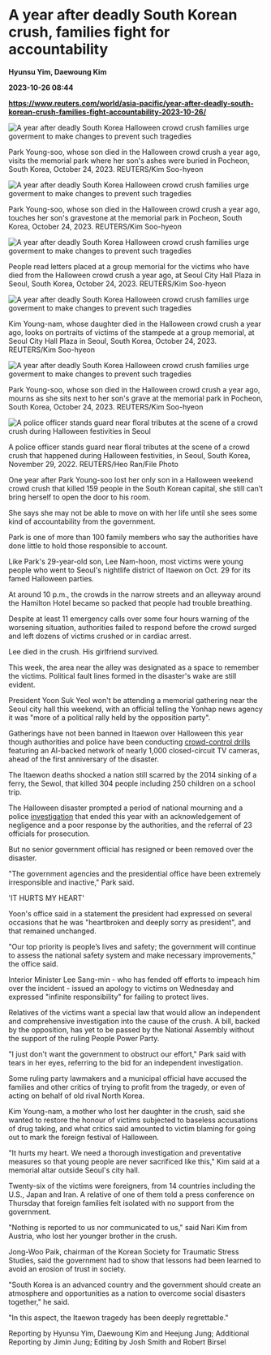# A year after deadly South Korean crush, families fight for accountability
**Hyunsu Yim, Daewoung Kim**

**2023-10-26 08:44**

**https://www.reuters.com/world/asia-pacific/year-after-deadly-south-korean-crush-families-fight-accountability-2023-10-26/**

![A year after deadly South Korea Halloween crowd crush families urge goverment to make changes to prevent such tragedies](https://www.reuters.com/resizer/AZfnALXsr6wzRSLCXq762JYWmP8=/1920x0/filters:quality(80)/cloudfront-us-east-2.images.arcpublishing.com/reuters/HLIV3UXDPJLFNH262LJOIPW6DI.jpg)

Park Young-soo, whose son died in the Halloween crowd crush a year ago, visits the memorial park where her son's ashes were buried in Pocheon, South Korea, October 24, 2023. REUTERS/Kim Soo-hyeon

![A year after deadly South Korea Halloween crowd crush families urge goverment to make changes to prevent such tragedies](https://www.reuters.com/resizer/aCKKbPbyiKOCMeatbCuQvPpVDdo=/1920x0/filters:quality(80)/cloudfront-us-east-2.images.arcpublishing.com/reuters/XX2IE77JWNKYDKCRFWZU3PTXW4.jpg)

Park Young-soo, whose son died in the Halloween crowd crush a year ago, touches her son's gravestone at the memorial park in Pocheon, South Korea, October 24, 2023. REUTERS/Kim Soo-hyeon

![A year after deadly South Korea Halloween crowd crush families urge goverment to make changes to prevent such tragedies](https://www.reuters.com/resizer/oTxmP1KJ4ow6MQjIfTnRm56EJSI=/1920x0/filters:quality(80)/cloudfront-us-east-2.images.arcpublishing.com/reuters/ULDKNLC3MRK3XH5QHVON4I5NNU.jpg)

People read letters placed at a group memorial for the victims who have died from the Halloween crowd crush a year ago, at Seoul City Hall Plaza in Seoul, South Korea, October 24, 2023. REUTERS/Kim Soo-hyeon

![A year after deadly South Korea Halloween crowd crush families urge goverment to make changes to prevent such tragedies](https://www.reuters.com/resizer/BjwFCe7Jkcxggc6nhhFUSGrpxgs=/1920x0/filters:quality(80)/cloudfront-us-east-2.images.arcpublishing.com/reuters/S3EOTJ2WZ5KQFPBYEQHWMZIDZA.jpg)

Kim Young-nam, whose daughter died in the Halloween crowd crush a year ago, looks on portraits of victims of the stampede at a group memorial, at Seoul City Hall Plaza in Seoul, South Korea, October 24, 2023. REUTERS/Kim Soo-hyeon

![A year after deadly South Korea Halloween crowd crush families urge goverment to make changes to prevent such tragedies](https://www.reuters.com/resizer/P5uLTqaFbIUiQhuKjTvE8QxCU38=/1920x0/filters:quality(80)/cloudfront-us-east-2.images.arcpublishing.com/reuters/5CVQWOPA7ZIRZD7ZGPXR32GLGM.jpg)

Park Young-soo, whose son died in the Halloween crowd crush a year ago, mourns as she sits next to her son's grave at the memorial park in Pocheon, South Korea, October 24, 2023. REUTERS/Kim Soo-hyeon

![A police officer stands guard near floral tributes at the scene of a crowd crush during Halloween festivities in Seoul](https://www.reuters.com/resizer/l3ZznEHA7aUP7bKfTHjk8ORMnD8=/1920x0/filters:quality(80)/cloudfront-us-east-2.images.arcpublishing.com/reuters/5JIXJMEMBNMTJO3UCI2NJSLLF4.jpg)

A police officer stands guard near floral tributes at the scene of a crowd crush that happened during Halloween festivities, in Seoul, South Korea, November 29, 2022. REUTERS/Heo Ran/File Photo

One year after Park Young-soo lost her only son in a Halloween weekend crowd crush that killed 159 people in the South Korean capital, she still can’t bring herself to open the door to his room.

She says she may not be able to move on with her life until she sees some kind of accountability from the government.

Park is one of more than 100 family members who say the authorities have done little to hold those responsible to account.

Like Park's 29-year-old son, Lee Nam-hoon, most victims were young people who went to Seoul's nightlife district of Itaewon on Oct. 29 for its famed Halloween parties.

At around 10 p.m., the crowds in the narrow streets and an alleyway around the Hamilton Hotel became so packed that people had trouble breathing.

Despite at least 11 emergency calls over some four hours warning of the worsening situation, authorities failed to respond before the crowd surged and left dozens of victims crushed or in cardiac arrest.

Lee died in the crush. His girlfriend survived.

This week, the area near the alley was designated as a space to remember the victims. Political fault lines formed in the disaster's wake are still evident.

President Yoon Suk Yeol won't be attending a memorial gathering near the Seoul city hall this weekend, with an official telling the Yonhap news agency it was "more of a political rally held by the opposition party".

Gatherings have not been banned in Itaewon over Halloween this year though authorities and police have been conducting [crowd-control drills](https://www.reuters.com/world/asia-pacific/south-korea-halloween-crush-seoul-tests-crowd-safety-plan-ahead-anniversary-2023-10-25/) featuring an AI-backed network of nearly 1,000 closed-circuit TV cameras, ahead of the first anniversary of the disaster.

The Itaewon deaths shocked a nation still scarred by the 2014 sinking of a ferry, the Sewol, that killed 304 people including 250 children on a school trip.

The Halloween disaster prompted a period of national mourning and a police [investigation](https://www.reuters.com/world/asia-pacific/south-korean-police-blame-fatal-halloween-crush-lack-preparation-poor-response-2023-01-13/) that ended this year with an acknowledgement of negligence and a poor response by the authorities, and the referral of 23 officials for prosecution.

But no senior government official has resigned or been removed over the disaster.

"The government agencies and the presidential office have been extremely irresponsible and inactive," Park said.

'IT HURTS MY HEART'

Yoon's office said in a statement the president had expressed on several occasions that he was "heartbroken and deeply sorry as president", and that remained unchanged.

"Our top priority is people’s lives and safety; the government will continue to assess the national safety system and make necessary improvements," the office said.

Interior Minister Lee Sang-min - who has fended off efforts to impeach him over the incident - issued an apology to victims on Wednesday and expressed "infinite responsibility" for failing to protect lives.

Relatives of the victims want a special law that would allow an independent and comprehensive investigation into the cause of the crush. A bill, backed by the opposition, has yet to be passed by the National Assembly without the support of the ruling People Power Party.

"I just don't want the government to obstruct our effort," Park said with tears in her eyes, referring to the bid for an independent investigation.

Some ruling party lawmakers and a municipal official have accused the families and other critics of trying to profit from the tragedy, or even of acting on behalf of old rival North Korea.

Kim Young-nam, a mother who lost her daughter in the crush, said she wanted to restore the honour of victims subjected to baseless accusations of drug taking, and what critics said amounted to victim blaming for going out to mark the foreign festival of Halloween.

"It hurts my heart. We need a thorough investigation and preventative measures so that young people are never sacrificed like this," Kim said at a memorial altar outside Seoul's city hall.

Twenty-six of the victims were foreigners, from 14 countries including the U.S., Japan and Iran. A relative of one of them told a press conference on Thursday that foreign families felt isolated with no support from the government.

"Nothing is reported to us nor communicated to us," said Nari Kim from Austria, who lost her younger brother in the crush.

Jong-Woo Paik, chairman of the Korean Society for Traumatic Stress Studies, said the government had to show that lessons had been learned to avoid an erosion of trust in society.

"South Korea is an advanced country and the government should create an atmosphere and opportunities as a nation to overcome social disasters together," he said.

"In this aspect, the Itaewon tragedy has been deeply regrettable."

Reporting by Hyunsu Yim, Daewoung Kim and Heejung Jung; Additional Reporting by Jimin Jung; Editing by Josh Smith and Robert Birsel